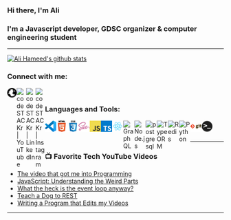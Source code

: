 ### Hi there, I'm Ali

### I'm a Javascript developer, GDSC organizer & computer engineering student

---

[![Ali Hameed's github stats](https://github-readme-stats.vercel.app/api?username=astro-ali&count_private=true&show_icons=true&theme=react)](https://github.com/astro-ali)

### Connect with me:

[<img align="left" alt="codeSTACKr.com" width="22px" src="https://raw.githubusercontent.com/iconic/open-iconic/master/svg/globe.svg" />][website]
[<img align="left" alt="codeSTACKr | YouTube" width="22px" src="https://cdn.jsdelivr.net/npm/simple-icons@v3/icons/youtube.svg" />][youtube]
[<img align="left" alt="codeSTACKr | LinkedIn" width="22px" src="https://cdn.jsdelivr.net/npm/simple-icons@v3/icons/linkedin.svg" />][linkedin]
[<img align="left" alt="codeSTACKr | Instagram" width="22px" src="https://cdn.jsdelivr.net/npm/simple-icons@v3/icons/instagram.svg" />][instagram]

<br />

### Languages and Tools:

<img align="left" alt="Visual Studio Code" width="26px" src="https://raw.githubusercontent.com/github/explore/80688e429a7d4ef2fca1e82350fe8e3517d3494d/topics/visual-studio-code/visual-studio-code.png" />
<img align="left" alt="HTML5" width="26px" src="https://raw.githubusercontent.com/github/explore/80688e429a7d4ef2fca1e82350fe8e3517d3494d/topics/html/html.png" />
<img align="left" alt="CSS3" width="26px" src="https://raw.githubusercontent.com/github/explore/80688e429a7d4ef2fca1e82350fe8e3517d3494d/topics/css/css.png" />
<img align="left" alt="Sass" width="26px" src="https://raw.githubusercontent.com/github/explore/80688e429a7d4ef2fca1e82350fe8e3517d3494d/topics/sass/sass.png" />
<img align="left" alt="JavaScript" width="26px" src="https://raw.githubusercontent.com/github/explore/80688e429a7d4ef2fca1e82350fe8e3517d3494d/topics/javascript/javascript.png" />
<img align="left" alt="TypeScript" width="26px" src="https://raw.githubusercontent.com/github/explore/80688e429a7d4ef2fca1e82350fe8e3517d3494d/topics/typescript/typescript.png" />
<img align="left" alt="React" width="26px" src="https://raw.githubusercontent.com/github/explore/80688e429a7d4ef2fca1e82350fe8e3517d3494d/topics/react/react.png" />
<img align="left" alt="GraphQL" width="26px" src="https://upload.wikimedia.org/wikipedia/commons/thumb/1/17/GraphQL_Logo.svg/2048px-GraphQL_Logo.svg.png" />
<img align="left" alt="Node.js" width="26px" src="https://www.appware.ch/img/icons/nodejs.png" />
<img align="left" alt="postgresql" width="26px" src="https://upload.wikimedia.org/wikipedia/commons/thumb/2/29/Postgresql_elephant.svg/1200px-Postgresql_elephant.svg.png" />
<img align="left" alt="TypeORM" width="26px" src="https://img.stackshare.io/service/7419/20165699.png" />
<img align="left" alt="Redis" width="26px" src="https://static.cdnlogo.com/logos/r/3/redis.svg" />
<img align="left" alt="Python" width="26px" src="https://i.ibb.co/pRTP7M9/python-logo.png" />
<img align="left" alt="Git" width="26px" src="https://raw.githubusercontent.com/github/explore/80688e429a7d4ef2fca1e82350fe8e3517d3494d/topics/git/git.png" />
<img align="left" alt="Terminal" width="26px" src="https://raw.githubusercontent.com/github/explore/80688e429a7d4ef2fca1e82350fe8e3517d3494d/topics/terminal/terminal.png" />


<br />
<br />

---

### 📺 Favorite Tech YouTube Videos

<!-- YOUTUBE:START -->
- [The video that got me into Programming](https://www.youtube.com/watch?v=nKIu9yen5nc)
- [JavaScript: Understanding the Weird Parts](https://www.youtube.com/watch?v=Bv_5Zv5c-Ts)
- [What the heck is the event loop anyway?](https://www.youtube.com/watch?v=8aGhZQkoFbQ)
- [Teach a Dog to REST](https://www.youtube.com/watch?v=PgrP6r-cFUQ&t=278s)
- [Writing a Program that Edits my Videos](https://www.youtube.com/watch?v=0ZeO0IQaJ-A)
<!-- YOUTUBE:END -->

---


[website]: http://astro-ali.github.io
[twitter]: https://twitter.com/codeSTACKr
[youtube]: https://www.youtube.com/channel/UCBUmpd53OX1acjs9fVv2teA
[instagram]: https://instagram.com/astro_ali72
[linkedin]: https://www.linkedin.com/in/astro-ali72
